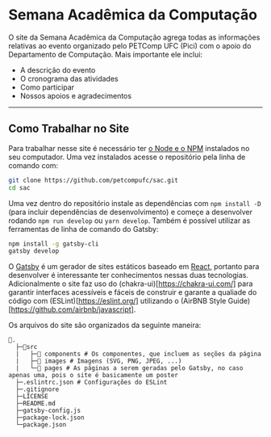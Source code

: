 # Semana Acadêmica da Computação

O site da Semana Acadêmica da Computação agrega todas as informações relativas ao evento organizado pelo PETComp UFC (Pici) com o apoio do Departamento de Computação. Mais importante ele inclui:
- A descrição do evento
- O cronograma das atividades
- Como participar
- Nossos apoios e agradecimentos
---

## Como Trabalhar no Site

Para trabalhar nesse site é necessário ter [o Node e o NPM](https://nodejs.org/) instalados no seu computador. Uma vez instalados acesse o repositório pela linha de comando com:

```sh
git clone https://github.com/petcompufc/sac.git
cd sac
```

Uma vez dentro do repositório instale as dependências com `npm install -D` (para incluir dependências de desenvolvimento) e começe a desenvolver rodando `npm run develop` ou `yarn develop`. Também é possível utilizar as ferramentas de linha de comando do Gatsby:

```bash
npm install -g gatsby-cli
gatsby develop
```
O [Gatsby](https://www.gatsbyjs.com/) é um gerador de sites estáticos baseado em [React](https://reactjs.org/), portanto para desenvolver é interessante ter conhecimentos nessas duas tecnologias. Adicionalmente o site faz uso do (chakra-ui)[https://chakra-ui.com/] para garantir interfaces acessíveis e fáceis de construir e garante a qualiade do código com (ESLint)[https://eslint.org/] utilizando o (AirBNB Style Guide)[https://github.com/airbnb/javascript]. 

Os arquivos do site são organizados da seguinte maneira:

```
📁.
  ├─📁src
  |   ├─📁 components # Os componentes, que incluem as seções da página
  |   ├─📁 images # Imagens (SVG, PNG, JPEG, ...)
  |   └─📁 pages # As páginas a serem geradas pelo Gatsby, no caso apenas uma, pois o site é basicamente um poster
  ├─.eslintrc.json # Configurações do ESLint
  ├─.gitignore
  ├─LICENSE
  ├─README.md
  ├─gatsby-config.js
  ├─package-lock.json
  └─package.json
```

<!-- TODO: Contribuindo -->
